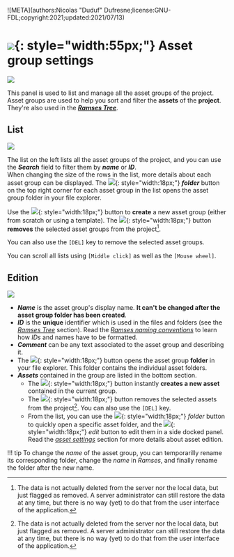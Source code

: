 ![META](authors:Nicolas "Duduf" Dufresne;license:GNU-FDL;copyright:2021;updated:2021/07/13)

# ![](/img/icons/assetgroups_sl.svg){: style="width:55px;"} Asset group settings

![](/img/client/assetgroups.png)

This panel is used to list and manage all the asset groups of the project. Asset groups are used to help you sort and filter the **assets** of the **project**. They're also used in the [***Ramses Tree***](../files/tree.md).

## List

![](/img/client/assetgrouplist.png)

The list on the left lists all the asset groups of the project, and you can use the ***Search*** field to filter them by ***name*** or ***ID***.  
When changing the size of the rows in the list, more details about each asset group can be displayed. The ![](/img/icons/explore.svg){: style="width:18px;"} ***folder*** button on the top right corner for each asset group in the list opens the asset group folder in your file explorer.

Use the ![](/img/icons/add_sl.svg){: style="width:18px;"} button to **create** a new asset group (either from scratch or using a template). The ![](/img/icons/remove_sl.svg){: style="width:18px;"} button **removes** the selected asset groups from the project[^1].

You can also use the `[DEL]` key to remove the selected asset groups.

You can scroll all lists using `[Middle click]` as well as the `[Mouse wheel]`.

## Edition

![](/img/client/assetgroupedition.png)

- ***Name*** is the asset group's display name. **It can't be changed after the asset group folder has been created**.
- ***ID*** is the **unique** identifier which is used in the files and folders (see the [*Ramses Tree*](../files/index.md) section). Read the [*Ramses naming conventions*](../files/naming.md) to learn how *IDs* and names have to be formatted.
- ***Comment*** can be any text associated to the asset group and describing it.
- The ![](/img/icons/go-to-explore-reveal-folder_sl.svg){: style="width:18px;"} button opens the asset group **folder** in your file explorer. This folder contains the individual asset folders.
- ***Assets*** contained in the group are listed in the bottom section.
    - The ![](/img/icons/add_sl.svg){: style="width:18px;"} button instantly **creates a new asset** contained in the current group.
    - The ![](/img/icons/remove_sl.svg){: style="width:18px;"} button removes the selected assets from the project[^1]. You can also use the `[DEL]` key.
    - From the list, you can use the ![](/img/icons/explore.svg){: style="width:18px;"} *folder* button to quickly open a specific asset folder, and the ![](/img/icons/edit-comment-modify_sl.svg){: style="width:18px;"} *edit* button to edit them in a side docked panel. Read the [*asset settings*](assets.md) section for more details about asset edition.

!!! tip
    To change the *name* of the asset group, you can temporarilly rename its corresponding folder, change the *name* in *Ramses*, and finally rename the folder after the new name.

[^1]:
    The data is not actually deleted from the server nor the local data, but just flagged as removed. A server administrator can still restore the data at any time, but there is no way (yet) to do that from the user interface of the application.


